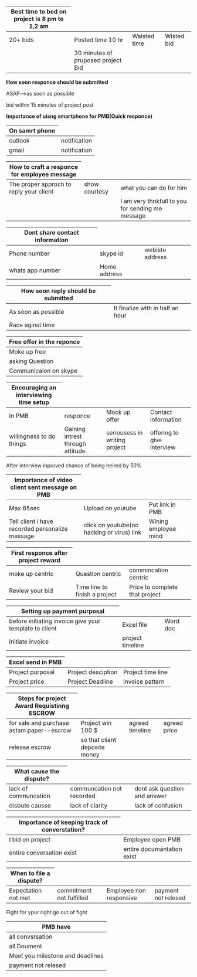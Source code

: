  <table>
    <thead>
      <tr>
        <th>Best time to bed on project is 8 pm to 1,2 am</th>        
      </tr>
    </thead>
    <tbody>
        <tr>
            <td>20+ bids</td>
            <td>Posted time 10 hr</td>
            <td>Waisted time</td>
            <td>Wisted bid</td>
        </tr
        </tr
        </tr>
        <tr>
            <td></td>
            <td>30 minutes of pruposed project Bid</td>
          </tr>
    </tbody>
  </table>
  
  **How soon responce should be submitted** 

  ASAP-->as soon as possible
  
  bid within 15 minutes of project post
  
  **Importance of uisng smartphone for PMB(Quick responce)**
  
   <table>
    <thead>
      <tr>
        <th> On samrt phone </th>
      </tr>
    </thead>
    <tbody>
        <tr>
            <td>outlook</td>
            <td>notification</td>
        </tr>
        <tr>
            <td>gmail</td>
            <td>notification</td>
        </tr>
    </tbody>
  </table>
 

   <table>
    <thead>
      <tr>
        <th> How to craft a responce for employee message </th>
      </tr>
    </thead>
    <tbody>
        <tr>
            <td>The proper approch to reply your client </td>
            <td>show courtesy</td>
            <td>what you can do for him</td>
        </tr>
        <tr>
            <td> </td>
            <td></td>
            <td>I am very thnkfull to you for sending me message</td>
        </tr>
    </tbody>
  </table>
  
   <table>
    <thead>
      <tr>
        <th> Dont share contact information </th>
      </tr>
    </thead>
    <tbody>
        <tr>
            <td>Phone number </td>
            <td>skype id</td>
            <td>webiste address</td>
        </tr>
        <tr>
            <td>whats app number </td>
            <td>Home address</td>
        </tr>
    </tbody>
  </table>
 
     
  <table>
    <thead>
      <tr>
        <th> How soon reply should be submitted</th>
      </tr>
    </thead>
    <tbody>
        <tr>
            <td>As soon as possible</td>
            <td>It finalize with in half an hour</td>
        </tr>
        <tr>
            <td>Race aginst time </td>
        </tr>
    </tbody>
  </table>
  
  <table>
    <thead>
      <tr>
        <th> Free offer in the reponce</th>
      </tr>
    </thead>
    <tbody>
        <tr>
            <td>Moke up free</td>
        </tr>
        <tr>
            <td>asking Question </td>
        </tr>
        <tr>
            <td>Communicaion on skype </td>
        </tr>
    </tbody>
  </table>

  <table>
    <thead>
      <tr>
        <th> Encouraging an interviewing time setup</th>
      </tr>
    </thead>
    <tbody>
        <tr>
            <td>In PMB</td>
            <td>responce </td>
            <td>Mock up offer</td>
            <td>Contact information</td>
        </tr>
        <tr>
            <td>willingness to do things</td>
            <td>Gaining intrest through attitude</td>
            <td>seriousess in writing project</td>
            <td>offering to give interview</td>        
        </tr>
    </tbody>
  </table>

After interview inproved chance of being heired by 50%

  <table>
    <thead>
      <tr>
        <th> Importance of video client sent message on PMB</th>
      </tr>
    </thead>
    <tbody>
        <tr>
            <td>Max 85sec</td>
            <td>Upload on youtube </td>
            <td>Put link in PMB</td>         
        </tr>
        <tr>
            <td>Tell client i have recorded personalize message</td>
            <td>click on youtube(no hacking or virus) link </td>
            <td>Wining employee mind</td>      
        </tr>
    </tbody>
  </table>


  <table>
    <thead>
      <tr>
        <th>First responce after project reward</th>
      </tr>
    </thead>
    <tbody>
        <tr>
            <td>moke up centric</td>
            <td>Question centric </td>
            <td>commincation centric</td>         
        </tr>
        <tr>
            <td>Review your bid</td>
            <td>Time line to finish a project</td>
            <td>Price to complete that project</td>      
        </tr>
    </tbody>
  </table>


<table>
    <thead>
      <tr>
        <th>Setting up payment purposal</th>
      </tr>
    </thead>
    <tbody>
        <tr>
            <td>before initiating invoice give your template to client</td>
            <td>Excel file </td>
            <td>Word doc</td>         
        </tr>
        <tr>
            <td>Initiate invoice </td>
            <td>project timeline</td>                
        </tr>
    </tbody>
</table>

<table>
    <thead>
      <tr>
        <th>Excel send in PMB</th>
      </tr>
    </thead>
    <tbody>
        <tr>
            <td>Project purposal</td>
            <td>Project desciption </td>
            <td>Project time line</td>         
        </tr>
        <tr>
            <td>Project price </td>
            <td>Project Deadline</td>  
            <td>Invoice pattern</td>   
        </tr>
    </tbody>
</table>

<table>
    <thead>
      <tr>
        <th>Steps for project Award Requistinng ESCROW</th>
      </tr>
    </thead>
    <tbody>
        <tr>
            <td>for sale and purchase astam paper--escrow</td>
            <td>Project win 100 $ </td>
            <td>agreed timeline</td>         
            <td>agreed price</td>         
        </tr>
        <tr>
            <td>release escrow</td>
            <td>so that client deposite money</td>   
        </tr>
    </tbody>
</table>

  
  <table>
    <thead>
      <tr>
        <th>What cause the dispute?</th>
      </tr>
    </thead>
    <tbody>
        <tr>
            <td>lack of communcation</td>
            <td>communcation not recorded</td>
            <td>dont ask question and answer</td>               
        </tr>
        <tr>
            <td>disbute causse </td>
            <td>lack of clarity</td>
            <td>lack of confusion</td>  
        </tr>
    </tbody>
</table>

<table>
    <thead>
      <tr>
        <th>Importance of keeping track of converstation?</th>
      </tr>
    </thead>
    <tbody>
        <tr>
            <td>I bid on project</td>
            <td>Employee open PMB</td>          
        </tr>
        <tr>
            <td>entire conversation exist </td>
            <td>entire documantation exist</td>
        </tr>
    </tbody>
</table>

<table>
    <thead>
      <tr>
        <th>When to file a dispute?</th>
      </tr>
    </thead>
    <tbody>
        <tr>
            <td>Expectation not met</td>
            <td>commitment not fulfilled</td>         
            <td>Employee non responsive</td>
            <td>payment not relesed</td>          
        </tr>
    </tbody>
</table>
  
Fight for ypur right go out of fight

<table>
    <thead>
      <tr>
        <th>PMB have</th>
      </tr>
    </thead>
    <tbody>
        <tr>
            <td>all convsrsation</td>
            </tr>
             <tr>
            <td>all Doument</td>         
        </tr>
             <tr>
            <td>Meet you milestone and deadlines</td>
        </tr>
             <tr>
            <td>payment not relesed</td>          
        </tr>
    </tbody>
</table>
